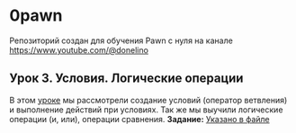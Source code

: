 # 0pawn
Репозиторий создан для обучения Pawn с нуля на канале https://www.youtube.com/@donelino

## Урок 3. Условия. Логические операции

В этом [уроке]() мы рассмотрели создание условий (оператор ветвления) и выполнение действий при условиях. Так же мы выучили логические операции (и, или), операции сравнения.
**Задание:** [Указано в файле](https://github.com/donelino/0pawn/blob/lesson3/gamemodes/0pawn.pwn)